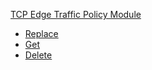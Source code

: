 <!-- Code generated for API Clients. DO NOT EDIT. -->

[TCP Edge Traffic Policy Module](#api-tcp-edge-traffic-policy-module)

- [Replace](#api-tcp-edge-traffic-policy-module-replace)
- [Get](#api-tcp-edge-traffic-policy-module-get)
- [Delete](#api-tcp-edge-traffic-policy-module-delete)
